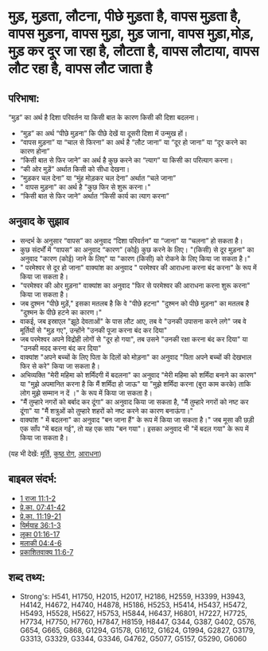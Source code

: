 # मुड़, मुड़ता, लौटना, पीछे मुड़ता है, वापस मुड़ता है, वापस मुड़ना, वापस मुड़ा, मुड़ जाना, वापस मुड़ा,मोड़, मुड़ कर दूर जा रहा है, लौटता है, वापस लौटाया, वापस लौट रहा है, वापस लौट जाता है #

## परिभाषा: ##

“मुड़” का अर्थ है दिशा परिवर्तन या किसी बात के कारण किसी की दिशा बदलना।

* “मुड़” का अर्थ “पीछे मुड़ना” कि पीछे देखें या दूसरी दिशा में उन्मुख हों।
* “वापस मुड़ना” या “चाल से फिरना” का अर्थ है “लौट जाना” या “दूर हो जाना” या “दूर करने का कारण होना”
* “किसी बात से फिर जाने” का अर्थ है कुछ करने का “त्याग” या किसी का परित्याग करना।
* “की ओर मुड़ें” अर्थात किसी को सीधा देखना।
* “मुड़कर चल देना” या “मुंह मोड़कर चल देना” अर्थात “चले जाना”
* " वापस मुड़ना" का अर्थ है "कुछ फिर से शुरू करना।"
* “किसी बात से फिर जाने” अर्थात “किसी कार्य का त्याग करना”

## अनुवाद के सुझाव ##

* सन्दर्भ के अनुसार “वापस” का अनुवाद “दिशा परिवर्तन” या “जाना” या “चलना” हो सकता है।
* कुछ संदर्भों में “वापस” का अनुवाद “कारण” (कोई)  कुछ करने के लिए। "(किसी) से दूर मुड़ना" का अनुवाद "कारण (कोई) जाने के लिए" या "कारण (किसी) को रोकने के लिए किया जा सकता है।"
* " परमेश्वर से दूर हो जाना" वाक्यांश का अनुवाद " परमेश्वर की आराधना करना बंद करना" के रूप में किया जा सकता है।
* "परमेश्वर की ओर मुड़ना" वाक्यांश का अनुवाद "फिर से परमेश्वर की आराधना करना शुरू करना" किया जा सकता है।
* जब दुश्मन "पीछे मुड़ें," इसका मतलब है कि वे "पीछे हटना" "दुश्मन को पीछे मुड़ना" का मतलब है "दुश्मन के पीछे हटने का कारण।"
* वाकई, जब इस्राएल "झूठे देवताओं" के पास लौट आए, तब वे "उनकी उपासना करने लगे" जब वे मूर्तियों से "मुड़ गए", उन्होंने "उनकी पूजा करना बंद कर दिया"
* जब परमेश्वर अपने विद्रोही लोगों से "दूर हो गया", तब उसने "उनकी रक्षा करना बंद कर दिया" या "उनकी मदद करना बंद कर दिया"
* वाक्यांश "अपने बच्चों के लिए पिता के दिलों को मोड़ना" का अनुवाद "पिता अपने बच्चों की देखभाल फिर से करे" किया जा सकता है।
* अभिव्यक्ति "मेरी महिमा को शर्मिंदगी में बदलना" का अनुवाद "मेरी महिमा को शर्मिंदा बनाने का कारण" या "मुझे अपमानित करना है कि मैं शर्मिंदा हो जाऊ" या "मुझे शर्मिंदा करना (बुरा काम करके) ताकि लोग मुझे सम्मान न दें ।" के रूप में किया जा सकता है।
* "मैं तुम्हारे नगरों को बर्बाद कर दूंगा" का अनुवाद किया जा सकता है, "मैं तुम्हारे नगरों को नष्ट कर दूंगा" या "मैं शत्रुओं को तुम्हारे शहरों को नष्ट करने का कारण बनाऊंगा।"
* वाक्यांश " में बदलना" का अनुवाद "बन जाना हैं" के रूप में किया जा सकता है।" जब मूसा की छड़ी एक साँप "में बदल गई", तो यह एक सांप "बन गया"। इसका अनुवाद भी "में बदल गया" के रूप में किया जा सकता है।

(यह भी देखें: [मूर्ति](../other/idol.md), [कुष्ठ रोग](../other/leprosy.md), [आराधना](../kt/worship.md))

## बाइबल संदर्भ: ##

* [1 राजा 11:1-2](rc://hi/tn/help/1ki/11/01)
* [प्रे.का. 07:41-42](rc://hi/tn/help/act/07/41)
* [प्रे.का. 11:19-21](rc://hi/tn/help/act/11/19)
* [यिर्मयाह 36:1-3](rc://hi/tn/help/jer/36/01)
* [लूका 01:16-17](rc://hi/tn/help/luk/01/16)
* [मलाकी 04:4-6](rc://hi/tn/help/mal/04/04)
* [प्रकाशितवाक्य  11:6-7](rc://hi/tn/help/rev/11/06)

## शब्द तथ्य: ##

* Strong's: H541, H1750, H2015, H2017, H2186, H2559, H3399, H3943, H4142, H4672, H4740, H4878, H5186, H5253, H5414, H5437, H5472, H5493, H5528, H5627, H5753, H5844, H6437, H6801, H7227, H7725, H7734, H7750, H7760, H7847, H8159, H8447, G344, G387, G402, G576, G654, G665, G868, G1294, G1578, G1612, G1624, G1994, G2827, G3179, G3313, G3329, G3344, G3346, G4762, G5077, G5157, G5290, G6060
